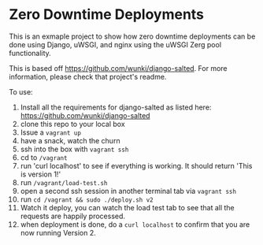 # Zero Downtime Deployments

This is an exmaple project to show how zero downtime deployments can be done using Django, uWSGI, and nginx using the uWSGI Zerg pool functionality.

This is based off https://github.com/wunki/django-salted. For more information, please check that project's readme.

To use:

1. Install all the requirements for django-salted as listed here: https://github.com/wunki/django-salted
1. clone this repo to your local box
1. Issue a `vagrant up`
1. have a snack, watch the churn
1. ssh into the box with `vagrant ssh`
2. cd to `/vagrant`
3. run 'curl localhost' to see if everything is working. It should return 'This is version 1!'
4. run `/vagrant/load-test.sh`
4. open a second ssh session in another terminal tab via `vagrant ssh`
5. run `cd /vagrant && sudo ./deploy.sh v2`
6. Watch it deploy, you can watch the load test tab to see that all the requests are happily processed.
7. when deployment is done, do a `curl localhost` to confirm that you are now running Version 2.
